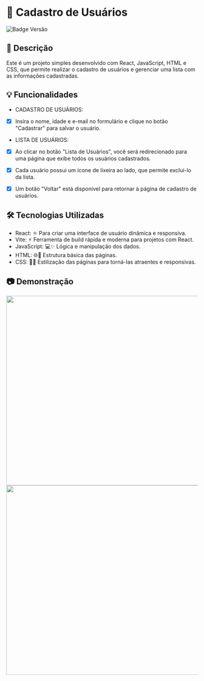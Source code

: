 # 📝 Cadastro de Usuários
![Badge Versão](https://img.shields.io/badge/versão-1.0.0-blue)

## 📘 Descrição
Este é um projeto simples desenvolvido com React, JavaScript, HTML e CSS, que permite realizar o cadastro de usuários e gerenciar uma lista com as informações cadastradas.

## 💡 Funcionalidades

- CADASTRO DE USUÁRIOS:
- [x] Insira o nome, idade e e-mail no formulário e clique no botão "Cadastrar" para salvar o usuário.
- LISTA DE USUÁRIOS:
- [x] Ao clicar no botão "Lista de Usuários", você será redirecionado para uma página que exibe todos os usuários cadastrados.
- [x] Cada usuário possui um ícone de lixeira ao lado, que permite excluí-lo da lista.
- [x] Um botão "Voltar" está disponível para retornar à página de cadastro de usuários.


## 🛠️ Tecnologias Utilizadas

- React: ⚛ Para criar uma interface de usuário dinâmica e responsiva.
- Vite: ⚡︎ Ferramenta de build rápida e moderna para projetos com React.
- JavaScript: 💻✨ Lógica e manipulação dos dados.
- HTML: 🌐📝 Estrutura básica das páginas.
- CSS: 🎨📐 Estilização das páginas para torná-las atraentes e responsivas.

## 📷 Demonstração
<img width="900" height="500" src="https://github.com/user-attachments/assets/5f47e8b1-ad2a-46b7-a518-6d023a11ee7e">
<img width="900" height="500" src="https://github.com/user-attachments/assets/fd806bbb-41c5-4950-b419-a380dc14ec18">



